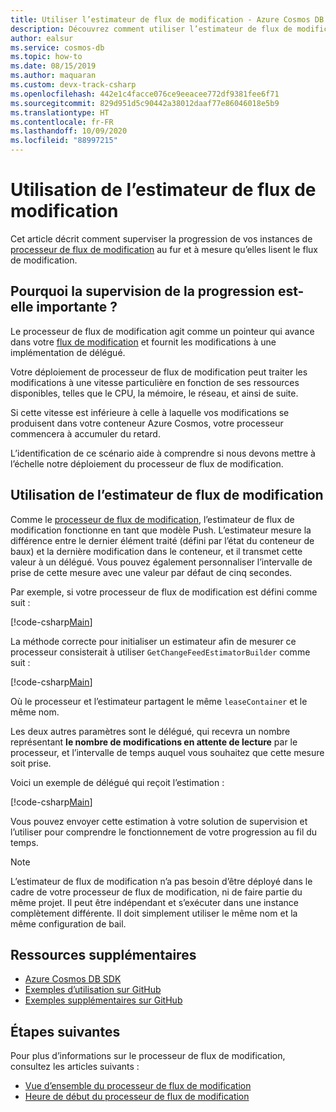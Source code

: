 ```yaml
---
title: Utiliser l’estimateur de flux de modification - Azure Cosmos DB
description: Découvrez comment utiliser l’estimateur de flux de modification pour analyser la progression de votre processeur de flux de modification.
author: ealsur
ms.service: cosmos-db
ms.topic: how-to
ms.date: 08/15/2019
ms.author: maquaran
ms.custom: devx-track-csharp
ms.openlocfilehash: 442e1c4facce076ce9eeacee772df9381fee6f71
ms.sourcegitcommit: 829d951d5c90442a38012daaf77e86046018e5b9
ms.translationtype: HT
ms.contentlocale: fr-FR
ms.lasthandoff: 10/09/2020
ms.locfileid: "88997215"
---
```

# <a name="use-the-change-feed-estimator"></a>Utilisation de l’estimateur de flux de modification

Cet article décrit comment superviser la progression de vos instances de [processeur de flux de modification](./change-feed-processor.md) au fur et à mesure qu’elles lisent le flux de modification.

## <a name="why-is-monitoring-progress-important"></a>Pourquoi la supervision de la progression est-elle importante ?

Le processeur de flux de modification agit comme un pointeur qui avance dans votre [flux de modification](./change-feed.md) et fournit les modifications à une implémentation de délégué. 

Votre déploiement de processeur de flux de modification peut traiter les modifications à une vitesse particulière en fonction de ses ressources disponibles, telles que le CPU, la mémoire, le réseau, et ainsi de suite.

Si cette vitesse est inférieure à celle à laquelle vos modifications se produisent dans votre conteneur Azure Cosmos, votre processeur commencera à accumuler du retard.

L’identification de ce scénario aide à comprendre si nous devons mettre à l’échelle notre déploiement du processeur de flux de modification.

## <a name="implement-the-change-feed-estimator"></a>Utilisation de l’estimateur de flux de modification

Comme le [processeur de flux de modification](./change-feed-processor.md), l’estimateur de flux de modification fonctionne en tant que modèle Push. L’estimateur mesure la différence entre le dernier élément traité (défini par l’état du conteneur de baux) et la dernière modification dans le conteneur, et il transmet cette valeur à un délégué. Vous pouvez également personnaliser l’intervalle de prise de cette mesure avec une valeur par défaut de cinq secondes.

Par exemple, si votre processeur de flux de modification est défini comme suit :

[!code-csharp[Main](~/samples-cosmosdb-dotnet-v3/Microsoft.Azure.Cosmos.Samples/Usage/ChangeFeed/Program.cs?name=StartProcessorEstimator)]

La méthode correcte pour initialiser un estimateur afin de mesurer ce processeur consisterait à utiliser `GetChangeFeedEstimatorBuilder` comme suit :

[!code-csharp[Main](~/samples-cosmosdb-dotnet-v3/Microsoft.Azure.Cosmos.Samples/Usage/ChangeFeed/Program.cs?name=StartEstimator)]

Où le processeur et l’estimateur partagent le même `leaseContainer` et le même nom.

Les deux autres paramètres sont le délégué, qui recevra un nombre représentant **le nombre de modifications en attente de lecture** par le processeur, et l’intervalle de temps auquel vous souhaitez que cette mesure soit prise.

Voici un exemple de délégué qui reçoit l’estimation :

[!code-csharp[Main](~/samples-cosmosdb-dotnet-v3/Microsoft.Azure.Cosmos.Samples/Usage/ChangeFeed/Program.cs?name=EstimationDelegate)]

Vous pouvez envoyer cette estimation à votre solution de supervision et l’utiliser pour comprendre le fonctionnement de votre progression au fil du temps.

> [!NOTE]
> L’estimateur de flux de modification n’a pas besoin d’être déployé dans le cadre de votre processeur de flux de modification, ni de faire partie du même projet. Il peut être indépendant et s’exécuter dans une instance complètement différente. Il doit simplement utiliser le même nom et la même configuration de bail.

## <a name="additional-resources"></a>Ressources supplémentaires

* [Azure Cosmos DB SDK](sql-api-sdk-dotnet.md)
* [Exemples d’utilisation sur GitHub](https://github.com/Azure/azure-cosmos-dotnet-v3/tree/master/Microsoft.Azure.Cosmos.Samples/Usage/ChangeFeed)
* [Exemples supplémentaires sur GitHub](https://github.com/Azure-Samples/cosmos-dotnet-change-feed-processor)

## <a name="next-steps"></a>Étapes suivantes

Pour plus d’informations sur le processeur de flux de modification, consultez les articles suivants :

* [Vue d’ensemble du processeur de flux de modification](change-feed-processor.md)
* [Heure de début du processeur de flux de modification](how-to-configure-change-feed-start-time.md)
